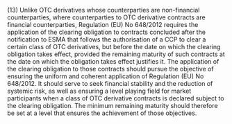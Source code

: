 (13) Unlike OTC derivatives whose counterparties are non-financial counterparties, where counterparties to OTC derivative contracts are financial counterparties, Regulation (EU) No 648/2012 requires the application of the clearing obligation to contracts concluded after the notification to ESMA that follows the authorisation of a CCP to clear a certain class of OTC derivatives, but before the date on which the clearing obligation takes effect, provided the remaining maturity of such contracts at the date on which the obligation takes effect justifies it. The application of the clearing obligation to those contracts should pursue the objective of ensuring the uniform and coherent application of Regulation (EU) No 648/2012. It should serve to seek financial stability and the reduction of systemic risk, as well as ensuring a level playing field for market participants when a class of OTC derivative contracts is declared subject to the clearing obligation. The minimum remaining maturity should therefore be set at a level that ensures the achievement of those objectives.